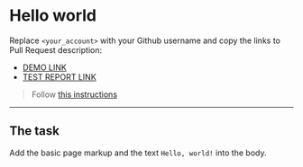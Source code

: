 # Hello world
Replace `<your_account>` with your Github username and copy the links to Pull Request description:
- [DEMO LINK](https://github.com/KostyaKovbel/layout_hello-world/)
- [TEST REPORT LINK](https://github.com/KostyaKovbel/layout_hello-world/report/html_report/index.html)

> Follow [this instructions](https://mate-academy.github.io/layout_task-guideline/#how-to-solve-the-layout-tasks-on-github)
___

## The task
Add the basic page markup and the text `Hello, world!` into the body.
